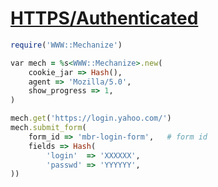 [1]: http://rosettacode.org/wiki/HTTPS/Authenticated

# [HTTPS/Authenticated][1]

```ruby
require('WWW::Mechanize')

var mech = %s<WWW::Mechanize>.new(
    cookie_jar => Hash(),
    agent => 'Mozilla/5.0',
    show_progress => 1,
)

mech.get('https://login.yahoo.com/')
mech.submit_form(
    form_id => 'mbr-login-form',   # form id
    fields => Hash(
        'login'  => 'XXXXXX',
        'passwd' => 'YYYYYY',
))
```
